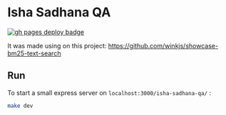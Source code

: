 # Isha Sadhana QA

[![gh pages deploy badge](https://github.com/AlexFreik/isha-sadhana-qa/actions/workflows/static.yml/badge.svg)](https://alexfreik.github.io/isha-sadhana-qa/)

It was made using on this project: https://github.com/winkjs/showcase-bm25-text-search

## Run

To start a small express server on `localhost:3000/isha-sadhana-qa/` :

```sh
make dev
```
